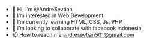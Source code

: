 - 👋 Hi, I’m @AndreSevtian
- 👀 I’m interested in Web Development
- 🌱 I’m currently learning HTML, CSS, Js, PHP
- 💞️ I’m looking to collaborate with facebook indonesia
- 📫 How to reach me andresevtian501@gmail.com

<!---
Andregit93/Andregit93 is a ✨ special ✨ repository because its `README.md` (this file) appears on your GitHub profile.
You can click the Preview link to take a look at your changes.
--->
